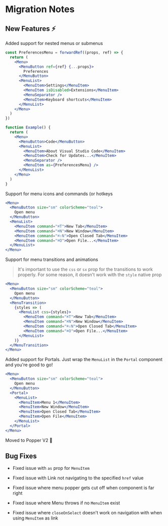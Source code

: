 # Migration Notes

## New Features ⚡️

Added support for nested menus or submenus

```jsx
const PreferencesMenu = forwardRef((props, ref) => {
  return (
    <Menu>
      <MenuButton ref={ref} {...props}>
        Preferences
      </MenuButton>
      <MenuList>
        <MenuItem>Settings</MenuItem>
        <MenuItem isDisabled>Extensions</MenuItem>
        <MenuSeparator />
        <MenuItem>Keyboard shortcuts</MenuItem>
      </MenuList>
    </Menu>
  )
})

function Example() {
  return (
    <Menu>
      <MenuButton>Code</MenuButton>
      <MenuList>
        <MenuItem>About Visual Studio Code</MenuItem>
        <MenuItem>Check for Updates...</MenuItem>
        <MenuSeparator />
        <MenuItem as={PreferencesMenu} />
      </MenuList>
    </Menu>
  )
}
```

Support for menu icons and commands (or hotkeys

```jsx
<Menu>
  <MenuButton size="sm" colorScheme="teal">
    Open menu
  </MenuButton>
  <MenuList>
    <MenuItem command="⌘T">New Tab</MenuItem>
    <MenuItem command="⌘N">New Window</MenuItem>
    <MenuItem command="⌘⇧N">Open Closed Tab</MenuItem>
    <MenuItem command="⌘O">Open File...</MenuItem>
  </MenuList>
</Menu>
```

Support for menu transitions and animations

> It's important to use the `css` or `sx` prop for the transitions to work
> properly. For some reason, it doesn't work with the `style` native prop

```jsx
<Menu>
  <MenuButton size="sm" colorScheme="teal">
    Open menu
  </MenuButton>
  <MenuTransition>
    {styles => (
      <MenuList css={styles}>
        <MenuItem command="⌘T">New Tab</MenuItem>
        <MenuItem command="⌘N">New Window</MenuItem>
        <MenuItem command="⌘⇧N">Open Closed Tab</MenuItem>
        <MenuItem command="⌘O">Open File...</MenuItem>
      </MenuList>
    )}
  </MenuTransition>
</Menu>
```

Added support for Portals. Just wrap the `MenuList` in the `Portal` component
and you're good to go!

```jsx
<Menu>
  <MenuButton size="sm" colorScheme="teal">
    Open menu
  </MenuButton>
  <Portal>
    <MenuList>
      <MenuItem>Menu 1</MenuItem>
      <MenuItem>New Window</MenuItem>
      <MenuItem>Open Closed Tab</MenuItem>
      <MenuItem>Open File</MenuItem>
    </MenuList>
  </Portal>
</Menu>
```

Moved to Popper V2 🥳

## Bug Fixes

- Fixed issue with `as` prop for `MenuItem`

- Fixed issue with Link not navigating to the specified `href` value

- Fixed issue where menu popper gets cut off when component is far right

- Fixed issue where Menu throws if no `MenuItem` exist

- Fixed issue where `closeOnSelect` doesn't work on navigation with when using
  `MenuItem` as link
